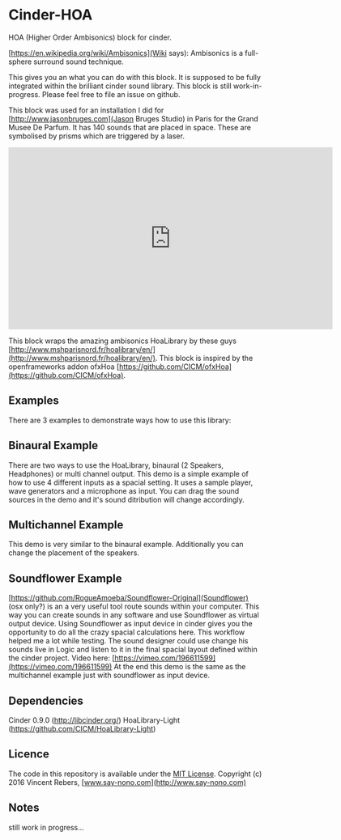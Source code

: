 Cinder-HOA
==========

HOA (Higher Order Ambisonics) block for cinder.

[https://en.wikipedia.org/wiki/Ambisonics](Wiki says): Ambisonics is a full-sphere surround sound technique.

This gives you an what you can do with this block. It is supposed to be fully integrated within the brilliant cinder sound library. This block is still work-in-progress. Please feel free to file an issue on github.

This block was used for an installation I did for [http://www.jasonbruges.com](Jason Bruges Studio) in Paris for the Grand Musee De Parfum.
It has 140 sounds that are placed in space. These are symbolised by prisms which are triggered by a laser.

<iframe src="https://player.vimeo.com/video/196617595?title=0&byline=0&portrait=0" width="640" height="360" frameborder="0" webkitallowfullscreen mozallowfullscreen allowfullscreen></iframe>



This block wraps the amazing ambisonics HoaLibrary by these guys [http://www.mshparisnord.fr/hoalibrary/en/](http://www.mshparisnord.fr/hoalibrary/en/).
This block is inspired by the openframeworks addon ofxHoa [https://github.com/CICM/ofxHoa](https://github.com/CICM/ofxHoa).


Examples
------------

There are 3 examples to demonstrate ways how to use this library:


Binaural Example
------------

There are two ways to use the HoaLibrary, binaural (2 Speakers, Headphones) or multi channel output. This demo is a simple example of how to use 4 different inputs as a spacial setting. It uses a sample player, wave generators and a microphone as input.
You can drag the sound sources in the demo and it's sound ditribution will change accordingly.


Multichannel Example
------------

This demo is very similar to the binaural example. Additionally you can change the placement of the speakers.


Soundflower Example
------------

[https://github.com/RogueAmoeba/Soundflower-Original](Soundflower) (osx only?) is an a very useful tool route sounds within your computer. This way you can create sounds in any software and use Soundflower as virtual output device. Using Soundflower as input device in cinder gives you the opportunity to do all the crazy spacial calculations here. This workflow helped me a lot while testing. The sound designer could use change his sounds live in Logic and listen to it in the final spacial layout defined within the cinder project. Video here: [https://vimeo.com/196611599](https://vimeo.com/196611599)
At the end this demo is the same as the multichannel example just with soundflower as input device.


Dependencies
------------

Cinder 0.9.0 (http://libcinder.org/)
HoaLibrary-Light (https://github.com/CICM/HoaLibrary-Light)


Licence
-------
The code in this repository is available under the [MIT License](https://secure.wikimedia.org/wikipedia/en/wiki/Mit_license).
Copyright (c) 2016 Vincent Rebers, [www.say-nono.com](http://www.say-nono.com)


Notes
-------

still work in progress...

